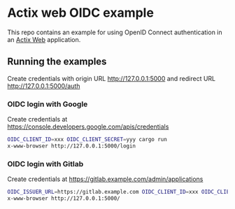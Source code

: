 Actix web OIDC example
======================

This repo contains an example for using OpenID Connect authentication in an [Actix Web](https://actix.rs/) application.

## Running the examples

Create credentials with origin URL http://127.0.0.1:5000 and redirect URL http://127.0.0.1:5000/auth

### OIDC login with Google

Create credentials at https://console.developers.google.com/apis/credentials

```sh
OIDC_CLIENT_ID=xxx OIDC_CLIENT_SECRET=yyy cargo run
x-www-browser http://127.0.0.1:5000/login
```

### OIDC login with Gitlab

Create credentials at https://gitlab.example.com/admin/applications

```sh
OIDC_ISSUER_URL=https://gitlab.example.com OIDC_CLIENT_ID=xxx OIDC_CLIENT_SECRET=yyy cargo run
x-www-browser http://127.0.0.1:5000/
```

